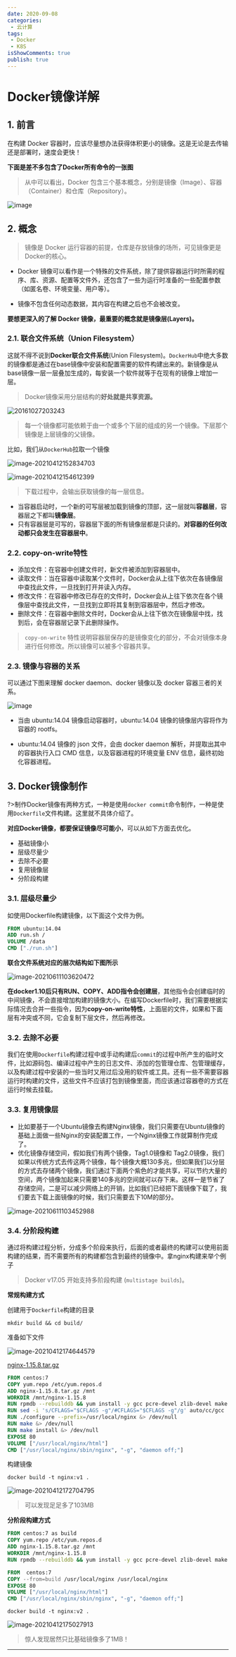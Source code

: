 ```yaml
---
date: 2020-09-08
categories:
 - 云计算
tags:
 - Docker
 - K8S
isShowComments: true
publish: true
---
```


# Docker镜像详解

## 1. 前言

在构建 Docker 容器时，应该尽量想办法获得体积更小的镜像。这是无论是去传输还是部署时，速度会更快！

**下面是差不多包含了Docker所有命令的一张图**

> 从中可以看出，Docker 包含三个基本概念，分别是镜像（Image）、容器（Container）和仓库（Repository）。

![image](media/docker_mirror_explain.assets/71366177-3d516a00-25dc-11ea-8eab-2e366dc0e900-1623379327731.png)

## 2. 概念

>镜像是 Docker 运行容器的前提，仓库是存放镜像的场所，可见镜像更是Docker的核心。

- Docker 镜像可以看作是一个特殊的文件系统，除了提供容器运行时所需的程序、库、资源、配置等文件外，还包含了一些为运行时准备的一些配置参数（如匿名卷、环境变量、用户等）。

- 镜像不包含任何动态数据，其内容在构建之后也不会被改变。

**要想更深入的了解 Docker 镜像，最重要的概念就是镜像层(Layers)。**

### 2.1. 联合文件系统（Union Filesystem）

这就不得不说到**Docker联合文件系统**(Union Filesystem)。`DockerHub`中绝大多数的镜像都是通过在base镜像中安装和配置需要的软件构建出来的。新镜像是从base镜像一层一层叠加生成的，每安装一个软件就等于在现有的镜像上增加一层。

>Docker镜像采用分层结构的**好处就是共享资源。**

![20161027203243](media/docker_mirror_explain.assets/20161027203243-1623379327731.jpg)

>每一个镜像都可能依赖于由一个或多个下层的组成的另一个镜像。下层那个镜像是上层镜像的父镜像。

比如，我们从`DockerHub`拉取一个镜像

![image-20210412152834703](media/docker_mirror_explain.assets/image-20210412152834703-1623379327732.png)

![image-20210412154612399](media/docker_mirror_explain.assets/image-20210412154612399-1623379327732.png)

>下载过程中，会输出获取镜像的每一层信息。

- 当容器启动时，一个新的可写层被加载到镜像的顶部，这一层就叫**容器层**，容器层之下都叫**镜像层**。
- 只有容器层是可写的，容器层下面的所有镜像层都是只读的。**对容器的任何改动都只会发生在容器层中**。

### 2.2. copy-on-write特性

- 添加文件：在容器中创建文件时，新文件被添加到容器层中。
- 读取文件：当在容器中读取某个文件时，Docker会从上往下依次在各镜像层中查找此文件，一旦找到打开并读入内存。
- 修改文件：在容器中修改已存在的文件时，Docker会从上往下依次在各个镜像层中查找此文件，一旦找到立即将其复制到容器层中，然后才修改。
- 删除文件：在容器中删除文件时，Docker会从上往下依次在镜像层中找，找到后，会在容器层记录下此删除操作。

> `copy-on-write` 特性说明容器层保存的是镜像变化的部分，不会对镜像本身进行任何修改。所以镜像可以被多个容器共享。

### 2.3. 镜像与容器的关系

可以通过下图来理解 docker daemon、docker 镜像以及 docker 容器三者的关系。

![image](media/docker_mirror_explain.assets/71367251-76d7a480-25df-11ea-8170-83ccc12ac438-1623379327732.png)

- 当由 ubuntu:14.04 镜像启动容器时，ubuntu:14.04 镜像的镜像层内容将作为容器的 rootfs。

- ubuntu:14.04 镜像的 json 文件，会由 docker daemon 解析，并提取出其中的容器执行入口 CMD 信息，以及容器进程的环境变量 ENV 信息，最终初始化容器进程。

## 3. Docker镜像制作

?>制作Docker镜像有两种方式，一种是使用`docker commit`命令制作，一种是使用`Dockerfile`文件构建。这里就不具体介绍了。

**对应Docker镜像，都要保证镜像尽可能小**，可以从如下方面去优化。

- 基础镜像小
- 层级尽量少
- 去除不必要
- 复用镜像层
- 分阶段构建

### 3.1. 层级尽量少

如使用Dockerfile构建镜像，以下面这个文件为例。

```dockerfile
FROM ubuntu:14.04
ADD run.sh /
VOLUME /data
CMD ["./run.sh"]
```

**联合文件系统对应的层次结构如下图所示**

![image-20210611103620472](media/docker_mirror_explain.assets/image-20210611103620472.png)

**在docker1.10后只有RUN、COPY、ADD指令会创建层**，其他指令会创建临时的中间镜像，不会直接增加构建的镜像大小。在编写Dockerfile时，我们需要根据实际情况去合并一些指令，因为**copy-on-write特性**，上面层的文件，如果和下面层有冲突或不同，它会复制下层文件，然后再修改。

### 3.2. 去除不必要

我们在使用`Dockerfile`构建过程中或手动构建后`commit`的过程中所产生的临时文件，比如源码包、编译过程中产生的日志文件、添加的包管理仓库、包管理缓存，以及构建过程中安装的一些当时又用过后没用的软件或工具。还有一些不需要容器运行时构建的文件，这些文件不应该打包到镜像里面，而应该通过容器卷的方式在运行时候去挂载。

### 3.3. 复用镜像层

- 比如要基于一个Ubuntu镜像去构建Nginx镜像，我们只需要在Ubuntu镜像的基础上面做一些Nginx的安装配置工作，一个Nginx镜像工作就算制作完成了。
- 优化镜像存储空间，假如我们有两个镜像，Tag1.0镜像和 Tag2.0镜像，我们如果以传统方式去传这两个镜像，每个镜像大概130多兆，但如果我们以分层的方式去存储两个镜像，我们通过下面两个紫色的才能共享，可以节约大量的空间，两个镜像加起来只需要140多兆的空间就可以存下来。这样一是节省了存储空间，二是可以减少网络上的开销，比如我们已经把下面镜像下载了，我们要去下载上面镜像的时候，我们只需要去下10M的部分。

![image-20210611103452988](media/docker_mirror_explain.assets/image-20210611103452988.png)

### 3.4. 分阶段构建

通过将构建过程分析，分成多个阶段来执行，后面的或者最终的构建可以使用前面构建的结果，而不需要所有的构建都包含到最终的镜像中。拿nginx构建来举个例子

>Docker v17.05 开始支持多阶段构建 (`multistage builds`)。

**常规构建方式**

创建用于`Dockerfile`构建的目录

```shell
mkdir build && cd build/
```

准备如下文件

![image-20210412174644579](media/docker_mirror_explain.assets/image-20210412174644579-1623379327732.png)

[nginx-1.15.8.tar.gz](http://nginx.org/download/nginx-1.15.8.tar.gz)

```dockerfile
FROM centos:7
COPY yum.repo /etc/yum.repos.d
ADD nginx-1.15.8.tar.gz /mnt
WORKDIR /mnt/nginx-1.15.8
RUN rpmdb --rebuilddb && yum install -y gcc pcre-devel zlib-devel make && yum clean all
RUN sed -i 's/CFLAGS="$CFLAGS -g"/#CFLAGS="$CFLAGS -g"/g' auto/cc/gcc
RUN ./configure --prefix=/usr/local/nginx &> /dev/null
RUN make &> /dev/null
RUN make install &> /dev/null
EXPOSE 80
VOLUME ["/usr/local/nginx/html"]
CMD ["/usr/local/nginx/sbin/nginx", "-g", "daemon off;"]
```

构建镜像

```
docker build -t nginx:v1 .
```

![image-20210412172704795](media/docker_mirror_explain.assets/image-20210412172704795-1623379327732.png)

> 可以发现足足多了103MB

**分阶段构建方式**

```dockerfile
FROM centos:7 as build
COPY yum.repo /etc/yum.repos.d
ADD nginx-1.15.8.tar.gz /mnt
WORKDIR /mnt/nginx-1.15.8
RUN rpmdb --rebuilddb && yum install -y gcc pcre-devel zlib-devel make && yum clean all && sed -i 's/CFLAGS="$CFLAGS -g"/#CFLAGS="$CFLAGS -g"/g' auto/cc/gcc && ./configure --prefix=/usr/local/nginx &> /dev/null && make &> /dev/null && make install &> /dev/null && rm -fr /mnt/nginx-*

FROM  centos:7
COPY --from=build /usr/local/nginx /usr/local/nginx
EXPOSE 80
VOLUME ["/usr/local/nginx/html"]
CMD ["/usr/local/nginx/sbin/nginx", "-g", "daemon off;"]
```

```shell
docker build -t nginx:v2 .
```

![image-20210412175027913](media/docker_mirror_explain.assets/image-20210412175027913-1623379327732.png)

> 惊人发现居然只比基础镜像多了1MB！



---



